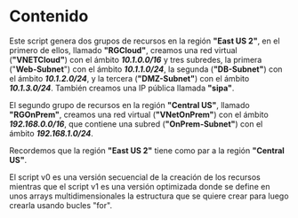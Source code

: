 # Contenido
Este script genera dos grupos de recursos en la región **"East US 2"**, en el primero de ellos, llamado **"RGCloud"**, creamos una red virtual (**"VNETCloud"**) con el ámbito ***10.1.0.0/16*** y tres subredes, la primera ("**Web-Subnet**") con el ámbito ***10.1.1.0/24***, la segunda (**"DB-Subnet"**) con el ámbito ***10.1.2.0/24***, y la tercera (**"DMZ-Subnet"**) con el ámbito ***10.1.3.0/24***. También creamos una IP pública llamada **"sipa"**.


El segundo grupo de recursos en la región **"Central US"**, llamado **"RGOnPrem"**, creamos una red virtual (**"VNetOnPrem"**) con el ámbito ***192.168.0.0/16***, que contiene una subred (**"OnPrem-Subnet"**) con el ámbito ***192.168.1.0/24***.

Recordemos que la región **"East US 2"** tiene como par a la región **"Central US"**.

El script v0 es una versión secuencial de la creación de los recursos mientras que el script v1 es una versión optimizada donde se define en unos arrays multidimensionales la estructura que se quiere crear para luego crearla usando bucles "for".
